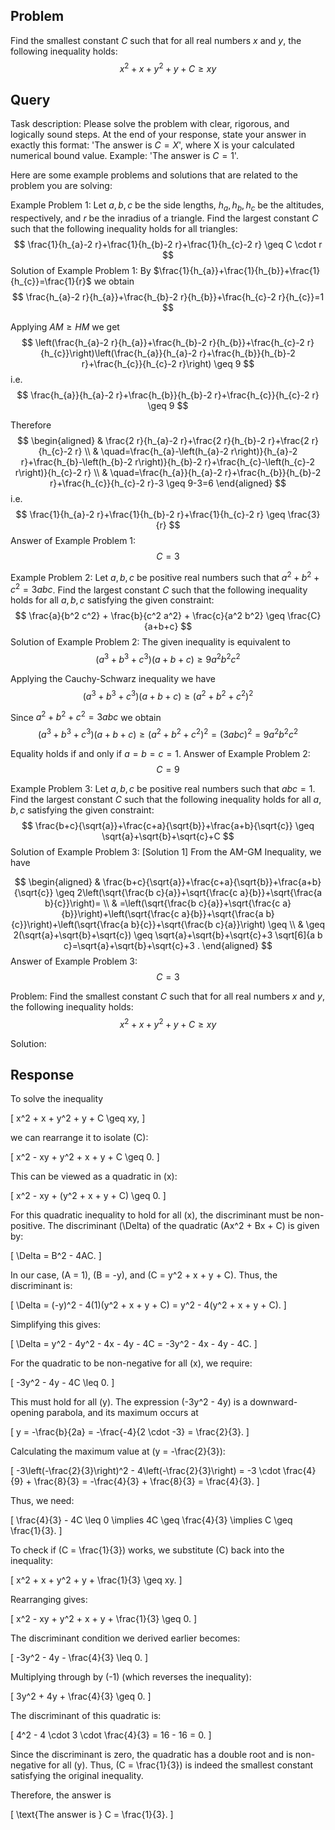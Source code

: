 ## Problem

Find the smallest constant $C$ such that for all real numbers $x$ and $y$, the following inequality holds:
$$
x^2 + x + y^2 + y + C \geq x y
$$

## Query

Task description: Please solve the problem with clear, rigorous, and logically sound steps. At the end of your response, state your answer in exactly this format: 'The answer is $C=X$', where X is your calculated numerical bound value. Example: 'The answer is $C=1$'.

Here are some example problems and solutions that are related to the problem you are solving:

Example Problem 1: Let $a, b, c$ be the side lengths, $h_{a}, h_{b}, h_{c}$ be the altitudes, respectively, and $r$ be the inradius of a triangle. Find the largest constant $C$ such that the following inequality holds for all triangles:
$$
\frac{1}{h_{a}-2 r}+\frac{1}{h_{b}-2 r}+\frac{1}{h_{c}-2 r} \geq C \cdot r
$$
Solution of Example Problem 1: By $\frac{1}{h_{a}}+\frac{1}{h_{b}}+\frac{1}{h_{c}}=\frac{1}{r}$ we obtain
$$
\frac{h_{a}-2 r}{h_{a}}+\frac{h_{b}-2 r}{h_{b}}+\frac{h_{c}-2 r}{h_{c}}=1
$$

Applying $A M \geq H M$ we get
$$
\left(\frac{h_{a}-2 r}{h_{a}}+\frac{h_{b}-2 r}{h_{b}}+\frac{h_{c}-2 r}{h_{c}}\right)\left(\frac{h_{a}}{h_{a}-2 r}+\frac{h_{b}}{h_{b}-2 r}+\frac{h_{c}}{h_{c}-2 r}\right) \geq 9
$$
i.e.
$$
\frac{h_{a}}{h_{a}-2 r}+\frac{h_{b}}{h_{b}-2 r}+\frac{h_{c}}{h_{c}-2 r} \geq 9
$$

Therefore
$$
\begin{aligned}
& \frac{2 r}{h_{a}-2 r}+\frac{2 r}{h_{b}-2 r}+\frac{2 r}{h_{c}-2 r} \\
& \quad=\frac{h_{a}-\left(h_{a}-2 r\right)}{h_{a}-2 r}+\frac{h_{b}-\left(h_{b}-2 r\right)}{h_{b}-2 r}+\frac{h_{c}-\left(h_{c}-2 r\right)}{h_{c}-2 r} \\
& \quad=\frac{h_{a}}{h_{a}-2 r}+\frac{h_{b}}{h_{b}-2 r}+\frac{h_{c}}{h_{c}-2 r}-3 \geq 9-3=6
\end{aligned}
$$
i.e.
$$
\frac{1}{h_{a}-2 r}+\frac{1}{h_{b}-2 r}+\frac{1}{h_{c}-2 r} \geq \frac{3}{r}
$$
Answer of Example Problem 1: $$C = 3$$

Example Problem 2: Let $a, b, c$ be positive real numbers such that $a^2 + b^2 + c^2 = 3abc$. Find the largest constant $C$ such that the following inequality holds for all $a, b, c$ satisfying the given constraint:
$$
\frac{a}{b^2 c^2} + \frac{b}{c^2 a^2} + \frac{c}{a^2 b^2} \geq \frac{C}{a+b+c}
$$
Solution of Example Problem 2: The given inequality is equivalent to
$$
\left(a^{3}+b^{3}+c^{3}\right)(a+b+c) \geq 9 a^{2} b^{2} c^{2}
$$

Applying the Cauchy-Schwarz inequality we have
$$
\left(a^{3}+b^{3}+c^{3}\right)(a+b+c) \geq\left(a^{2}+b^{2}+c^{2}\right)^{2}
$$

Since $a^{2}+b^{2}+c^{2}=3 a b c$ we obtain
$$
\left(a^{3}+b^{3}+c^{3}\right)(a+b+c) \geq\left(a^{2}+b^{2}+c^{2}\right)^{2}=(3 a b c)^{2}=9 a^{2} b^{2} c^{2}
$$

Equality holds if and only if $a=b=c=1$.
Answer of Example Problem 2: $$C = 9$$

Example Problem 3: Let $a, b, c$ be positive real numbers such that $a b c = 1$. Find the largest constant $C$ such that the following inequality holds for all $a, b, c$ satisfying the given constraint:
$$
\frac{b+c}{\sqrt{a}}+\frac{c+a}{\sqrt{b}}+\frac{a+b}{\sqrt{c}} \geq \sqrt{a}+\sqrt{b}+\sqrt{c}+C
$$
Solution of Example Problem 3: [Solution 1]
From the AM-GM Inequality, we have

$$
\begin{aligned}
& \frac{b+c}{\sqrt{a}}+\frac{c+a}{\sqrt{b}}+\frac{a+b}{\sqrt{c}} \geq 2\left(\sqrt{\frac{b c}{a}}+\sqrt{\frac{c a}{b}}+\sqrt{\frac{a b}{c}}\right)= \\
& =\left(\sqrt{\frac{b c}{a}}+\sqrt{\frac{c a}{b}}\right)+\left(\sqrt{\frac{c a}{b}}+\sqrt{\frac{a b}{c}}\right)+\left(\sqrt{\frac{a b}{c}}+\sqrt{\frac{b c}{a}}\right) \geq \\
& \geq 2(\sqrt{a}+\sqrt{b}+\sqrt{c}) \geq \sqrt{a}+\sqrt{b}+\sqrt{c}+3 \sqrt[6]{a b c}=\sqrt{a}+\sqrt{b}+\sqrt{c}+3 .
\end{aligned}
$$
Answer of Example Problem 3: $$C = 3$$


Problem: Find the smallest constant $C$ such that for all real numbers $x$ and $y$, the following inequality holds:
$$
x^2 + x + y^2 + y + C \geq x y
$$

Solution:

## Response

To solve the inequality 

\[
x^2 + x + y^2 + y + C \geq xy,
\]

we can rearrange it to isolate \(C\):

\[
x^2 - xy + y^2 + x + y + C \geq 0.
\]

This can be viewed as a quadratic in \(x\):

\[
x^2 - xy + (y^2 + x + y + C) \geq 0.
\]

For this quadratic inequality to hold for all \(x\), the discriminant must be non-positive. The discriminant \(\Delta\) of the quadratic \(Ax^2 + Bx + C\) is given by:

\[
\Delta = B^2 - 4AC.
\]

In our case, \(A = 1\), \(B = -y\), and \(C = y^2 + x + y + C\). Thus, the discriminant is:

\[
\Delta = (-y)^2 - 4(1)(y^2 + x + y + C) = y^2 - 4(y^2 + x + y + C).
\]

Simplifying this gives:

\[
\Delta = y^2 - 4y^2 - 4x - 4y - 4C = -3y^2 - 4x - 4y - 4C.
\]

For the quadratic to be non-negative for all \(x\), we require:

\[
-3y^2 - 4y - 4C \leq 0.
\]

This must hold for all \(y\). The expression \(-3y^2 - 4y\) is a downward-opening parabola, and its maximum occurs at 

\[
y = -\frac{b}{2a} = -\frac{-4}{2 \cdot -3} = \frac{2}{3}.
\]

Calculating the maximum value at \(y = -\frac{2}{3}\):

\[
-3\left(-\frac{2}{3}\right)^2 - 4\left(-\frac{2}{3}\right) = -3 \cdot \frac{4}{9} + \frac{8}{3} = -\frac{4}{3} + \frac{8}{3} = \frac{4}{3}.
\]

Thus, we need:

\[
\frac{4}{3} - 4C \leq 0 \implies 4C \geq \frac{4}{3} \implies C \geq \frac{1}{3}.
\]

To check if \(C = \frac{1}{3}\) works, we substitute \(C\) back into the inequality:

\[
x^2 + x + y^2 + y + \frac{1}{3} \geq xy.
\]

Rearranging gives:

\[
x^2 - xy + y^2 + x + y + \frac{1}{3} \geq 0.
\]

The discriminant condition we derived earlier becomes:

\[
-3y^2 - 4y - \frac{4}{3} \leq 0.
\]

Multiplying through by \(-1\) (which reverses the inequality):

\[
3y^2 + 4y + \frac{4}{3} \geq 0.
\]

The discriminant of this quadratic is:

\[
4^2 - 4 \cdot 3 \cdot \frac{4}{3} = 16 - 16 = 0.
\]

Since the discriminant is zero, the quadratic has a double root and is non-negative for all \(y\). Thus, \(C = \frac{1}{3}\) is indeed the smallest constant satisfying the original inequality.

Therefore, the answer is 

\[
\text{The answer is } C = \frac{1}{3}.
\]